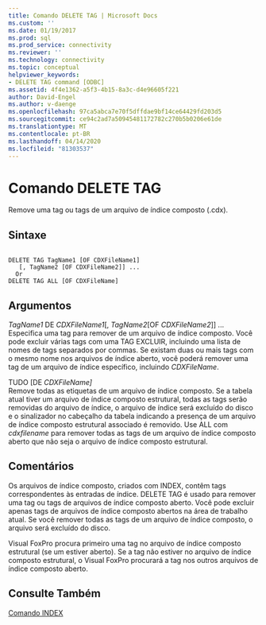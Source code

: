 ```yaml
---
title: Comando DELETE TAG | Microsoft Docs
ms.custom: ''
ms.date: 01/19/2017
ms.prod: sql
ms.prod_service: connectivity
ms.reviewer: ''
ms.technology: connectivity
ms.topic: conceptual
helpviewer_keywords:
- DELETE TAG command [ODBC]
ms.assetid: 4f4e1362-a5f3-4b15-8a3c-d4e96605f221
author: David-Engel
ms.author: v-daenge
ms.openlocfilehash: 97ca5abca7e70f5dffdae9bf14ce64429fd203d5
ms.sourcegitcommit: ce94c2ad7a50945481172782c270b5b0206e61de
ms.translationtype: MT
ms.contentlocale: pt-BR
ms.lasthandoff: 04/14/2020
ms.locfileid: "81303537"
---
```

# <a name="delete-tag-command"></a>Comando DELETE TAG
Remove uma tag ou tags de um arquivo de índice composto (.cdx).  
  
## <a name="syntax"></a>Sintaxe  
  
```  
  
DELETE TAG TagName1 [OF CDXFileName1]  
   [, TagName2 [OF CDXFileName2]] ...  
  Or   
DELETE TAG ALL [OF CDXFileName]  
```  
  
## <a name="arguments"></a>Argumentos  
 *TagName1* DE *CDXFileName1*[, *TagName2*[OF *CDXFileName2*]] ...  
 Especifica uma tag para remover de um arquivo de índice composto. Você pode excluir várias tags com uma TAG EXCLUIR, incluindo uma lista de nomes de tags separados por commas. Se existam duas ou mais tags com o mesmo nome nos arquivos de índice aberto, você poderá remover uma tag de um arquivo de índice específico, incluindo *CDXFileName*.  
  
 TUDO [DE *CDXFileName]*  
 Remove todas as etiquetas de um arquivo de índice composto. Se a tabela atual tiver um arquivo de índice composto estrutural, todas as tags serão removidas do arquivo de índice, o arquivo de índice será excluído do disco e o sinalizador no cabeçalho da tabela indicando a presença de um arquivo de índice composto estrutural associado é removido. Use ALL com *cdxfilename* para remover todas as tags de um arquivo de índice composto aberto que não seja o arquivo de índice composto estrutural.  
  
## <a name="remarks"></a>Comentários  
 Os arquivos de índice composto, criados com INDEX, contêm tags correspondentes às entradas de índice. DELETE TAG é usado para remover uma tag ou tags de arquivos de índice composto aberto. Você pode excluir apenas tags de arquivos de índice composto abertos na área de trabalho atual. Se você remover todas as tags de um arquivo de índice composto, o arquivo será excluído do disco.  
  
 Visual FoxPro procura primeiro uma tag no arquivo de índice composto estrutural (se um estiver aberto). Se a tag não estiver no arquivo de índice composto estrutural, o Visual FoxPro procurará a tag nos outros arquivos de índice composto aberto.  
  
## <a name="see-also"></a>Consulte Também  
 [Comando INDEX](../../odbc/microsoft/index-command.md)
